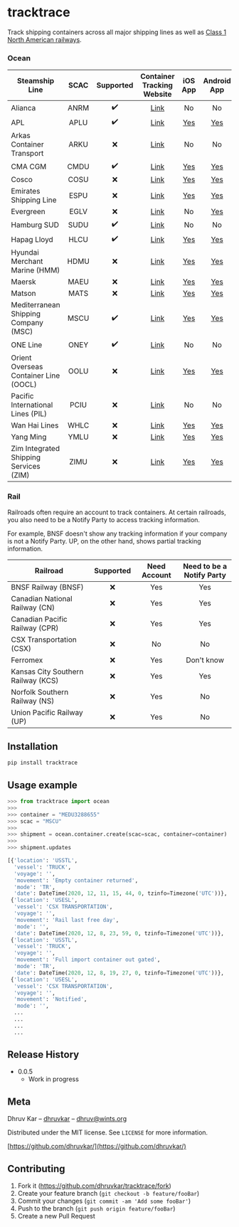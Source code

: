 # tracktrace

Track shipping containers across all major shipping lines as well as [Class 1 North American railways](https://en.wikipedia.org/wiki/Railroad_classes#Class_I).

### Ocean


| Steamship Line   |SCAC | Supported     | Container Tracking Website | iOS App | Android App |
| -------------    | :---------: | :-------------: | :---------------: | :----: | :---------: |
| Alianca          | ANRM | :heavy_check_mark: | [Link](https://www.alianca.com.br/alianca/en/alianca/ecommerce_alianca/track_trace_alianca/index.html)  | No | No |
| APL              | APLU | :heavy_check_mark: | [Link](https://www.apl.com/ebusiness/tracking)  | [Yes](https://apps.apple.com/us/app/apl-shipping/id1316352566?ign-mpt=uo%3D4) | [Yes](https://play.google.com/store/apps/details?id=com.apl.mobile)
| Arkas Container Transport |ARKU | :x: | [Link](https://webtracking.arkasline.com.tr/shipmenttracking) | No | No |
| CMA CGM          | CMDU | :heavy_check_mark: | [Link](https://www.cma-cgm.com/ebusiness/tracking)  | [Yes](https://apps.apple.com/us/app/cma-cgm/id976582997?ign-mpt=uo%3D4) | [Yes](https://play.google.com/store/apps/details?id=com.csmartphone) | 
| Cosco            | COSU | :x: | [Link](https://elines.coscoshipping.com/ebusiness/cargoTracking)  | [Yes](https://apps.apple.com/us/app/cosco-shipping-lines/id998446230?ign-mpt=uo%3D4) | [Yes](https://play.google.com/store/apps/details?id=imm.com.ems) |
| Emirates Shipping Line | ESPU |:x: | [Link](https://www.emiratesline.com/cargo-tracking/) | [Yes](https://apps.apple.com/us/app/esl-mobile/id1106834658?ign-mpt=uo%3D4) | [Yes](https://play.google.com/store/apps/details?id=com.emiratesline.android) |
| Evergreen        | EGLV |:x: | [Link](https://www.shipmentlink.com/servlet/TDB1_CargoTracking.do)  | No | [Yes](https://play.google.com/store/apps/details?id=com.shipmentlink.mobile) |
| Hamburg SUD      | SUDU | :heavy_check_mark: | [Link](https://www.hamburgsud-line.com/liner/en/liner_services/ecommerce/track_trace/index.html) | No | No |
| Hapag Lloyd      | HLCU | :heavy_check_mark: | [Link](https://www.hapag-lloyd.com/en/online-business/tracing/tracing-by-container.html)  | [Yes](https://apps.apple.com/us/app/hapag-lloyd/id935668102?ign-mpt=uo%3D4) | [Yes](https://play.google.com/store/apps/details?id=com.hlag.fit) |
| Hyundai Merchant Marine (HMM) |HDMU | :x:| [Link](https://www.hmm21.com/cms/business/ebiz/trackTrace/trackTrace/index.jsp) | [Yes](https://apps.apple.com/us/app/hmm-shiptrack/id590402800?ign-mpt=uo%3D4) | [Yes](https://play.google.com/store/apps/details?id=com.hmm.mobileapp) |
| Maersk           | MAEU |:x:| [Link](https://www.maersk.com/tracking/)  | [Yes](https://apps.apple.com/us/app/maersk-shipment/id1163233195?ign-mpt=uo%3D4) | [Yes](https://play.google.com/store/apps/details?id=com.maersk.trackandtrace.maerskline) | 
| Matson           | MATS   |:x:| [Link](https://www.matson.com/shipment-tracking.html) | [Yes](https://apps.apple.com/us/app/track-my-container/id1299640687?ign-mpt=uo%3D4) | [Yes](https://play.google.com/store/apps/details?id=com.matson.containertrack) | 
| Mediterranean Shipping Company (MSC) |MSCU |:heavy_check_mark:| [Link](https://www.msc.com/track-a-shipment?agencyPath=mwi) | [Yes](https://apps.apple.com/us/app/mymsc/id1454791941?ign-mpt=uo%3D4) | [Yes](https://play.google.com/store/apps/details?id=com.MSC.myMSCApp) |
| ONE Line         | ONEY |:heavy_check_mark:| [Link](https://ecomm.one-line.com/ecom/CUP_HOM_3301.do)  | No | No |
| Orient Overseas Container Line (OOCL) | OOLU |:x:| [Link](https://www.oocl.com/eng/ourservices/eservices/cargotracking/Pages/cargotracking.aspx) | [Yes](https://apps.apple.com/us/app/oocl-lite/id420862192?ign-mpt=uo%3D4) | [Yes](https://play.google.com/store/apps/details?id=com.oocl.oocllite)
| Pacific International Lines (PIL) | PCIU |:x:| [Link](https://www.pilship.com/en--/120.html)| No | No | 
| Wan Hai Lines | WHLC |:x:| [Link](https://www.wanhai.com/views/cargoTrack/CargoTrack.xhtml) | [Yes](https://apps.apple.com/us/app/%E8%90%AC%E6%B5%B7%E8%88%AA%E9%81%8B-wan-hai-lines-ltd/id858445572?ign-mpt=uo%3D4) | [Yes](https://play.google.com/store/apps/details?id=com.sdt.wanhai) |
| Yang Ming        |YMLU |:x:| [Link](https://www.yangming.com/e-service/Track_Trace/track_trace_cargo_tracking.aspx) | [Yes](https://apps.apple.com/us/app/yang-ming/id573468171?ign-mpt=uo%3D4) | [Yes](https://play.google.com/store/apps/details?id=tw.com.mobimedia.yangming) |
| Zim Integrated Shipping Services (ZIM) |ZIMU |:x:| [Link](https://www.zim.com/tools/track-a-shipment)| [Yes](https://apps.apple.com/us/app/zim-shipping/id1084970104?ign-mpt=uo%3D4) | [Yes](https://play.google.com/store/apps/details?id=com.zim) |


### Rail

Railroads often require an account to track containers. At certain railroads, you also need to be a Notify Party to access tracking information. 

For example, BNSF doesn't show any tracking information if your company is not a Notify Party. UP, on the other hand, shows partial tracking information. 


| Railroad | Supported | Need Account | Need to be a Notify Party |
| ---- | :--: | :-------: | :---------: |
| BNSF Railway (BNSF) | :x:| Yes | Yes |
| Canadian National Railway (CN) | :x: | Yes | Yes | 
| Canadian Pacific Railway (CPR) | :x:| Yes | Yes |
| CSX Transportation (CSX) | :x: | No | No |
| Ferromex | :x: | Yes | Don't know |
| Kansas City Southern Railway (KCS)| :x: | Yes | Yes |
| Norfolk Southern Railway (NS) | :x: | Yes | No |
| Union Pacific Railway (UP) | :x: | Yes | No |



## Installation


```sh
pip install tracktrace 
```

## Usage example


```python
>>> from tracktrace import ocean
>>>
>>> container = "MEDU3288655"
>>> scac = "MSCU"
>>> 
>>> shipment = ocean.container.create(scac=scac, container=container)
>>>
>>> shipment.updates

[{'location': 'USSTL',
  'vessel': 'TRUCK',
  'voyage': '',
  'movement': 'Empty container returned',
  'mode': 'TR',
  'date': DateTime(2020, 12, 11, 15, 44, 0, tzinfo=Timezone('UTC'))},
 {'location': 'USESL',
  'vessel': 'CSX TRANSPORTATION',
  'voyage': '',
  'movement': 'Rail last free day',
  'mode': '',
  'date': DateTime(2020, 12, 8, 23, 59, 0, tzinfo=Timezone('UTC'))},
 {'location': 'USSTL',
  'vessel': 'TRUCK',
  'voyage': '',
  'movement': 'Full import container out gated',
  'mode': 'TR',
  'date': DateTime(2020, 12, 8, 19, 27, 0, tzinfo=Timezone('UTC'))},
 {'location': 'USESL',
  'vessel': 'CSX TRANSPORTATION',
  'voyage': '',
  'movement': 'Notified',
  'mode': '',
  ...
  ...
  ...
  ...

```


## Release History

* 0.0.5
    * Work in progress

## Meta

Dhruv Kar – [dhruvkar](https://twitter.com/dhruvkar) – dhruv@wints.org

Distributed under the MIT license. See ``LICENSE`` for more information.

[https://github.com/dhruvkar/](https://github.com/dhruvkar/)

## Contributing

1. Fork it (<https://github.com/dhruvkar/tracktrace/fork>)
2. Create your feature branch (`git checkout -b feature/fooBar`)
3. Commit your changes (`git commit -am 'Add some fooBar'`)
4. Push to the branch (`git push origin feature/fooBar`)
5. Create a new Pull Request

